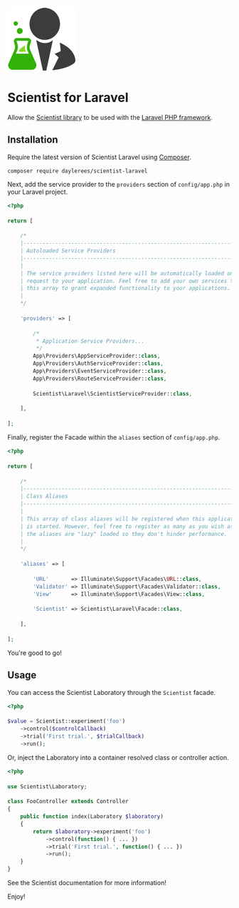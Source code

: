 [![Scientist](scientist.png)](https://github.com/daylerees/scientist)

# Scientist for Laravel

Allow the [Scientist library](https://github.com/daylerees/scientist) to be used with the [Laravel PHP framework](https://laravel.com).

## Installation

Require the latest version of Scientist Laravel using [Composer](https://getcomposer.org/).

    composer require daylerees/scientist-laravel

Next, add the service provider to the `providers` section of `config/app.php` in your Laravel project.

```php
<?php

return [

    /*
    |--------------------------------------------------------------------------
    | Autoloaded Service Providers
    |--------------------------------------------------------------------------
    |
    | The service providers listed here will be automatically loaded on the
    | request to your application. Feel free to add your own services to
    | this array to grant expanded functionality to your applications.
    |
    */

    'providers' => [

        /*
         * Application Service Providers...
         */
        App\Providers\AppServiceProvider::class,
        App\Providers\AuthServiceProvider::class,
        App\Providers\EventServiceProvider::class,
        App\Providers\RouteServiceProvider::class,
        
        Scientist\Laravel\ScientistServiceProvider::class,

    ],
    
];
```

Finally, register the Facade within the `aliases` section of `config/app.php`.


```php
<?php

return [

    /*
    |--------------------------------------------------------------------------
    | Class Aliases
    |--------------------------------------------------------------------------
    |
    | This array of class aliases will be registered when this application
    | is started. However, feel free to register as many as you wish as
    | the aliases are "lazy" loaded so they don't hinder performance.
    |
    */

    'aliases' => [

        'URL'       => Illuminate\Support\Facades\URL::class,
        'Validator' => Illuminate\Support\Facades\Validator::class,
        'View'      => Illuminate\Support\Facades\View::class,
        
        'Scientist' => Scientist\Laravel\Facade::class,

    ],

];
```

You're good to go!

## Usage

You can access the Scientist Laboratory through the `Scientist` facade.

```php
<?php

$value = Scientist::experiment('foo')
    ->control($controlCallback)
    ->trial('First trial.', $trialCallback)
    ->run();
```

Or, inject the Laboratory into a container resolved class or controller action.

```php
<?php

use Scientist\Laboratory;

class FooController extends Controller
{
    public function index(Laboratory $laboratory)
    {
        return $laboratory->experiment('foo')
            ->control(function() { ... })
            ->trial('First trial.', function() { ... })
            ->run();
    }
}
```

See the Scientist documentation for more information!

Enjoy!
